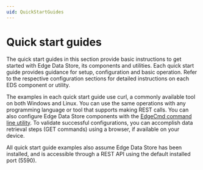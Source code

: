 ```yaml
---
uid: QuickStartGuides
---
```


# Quick start guides
The quick start guides in this section provide basic instructions to get started with Edge Data Store, its components and utilities.  Each quick start guide provides guidance for setup, configuration and basic operation.  Refer to the respective configuration sections for detailed instructions on each EDS component or utility.

The examples in each quick start guide use curl, a commonly available tool on both Windows and Linux. You can use the same operations with any programming language or tool that supports making REST calls. You can also configure Edge Data Store components with the [EdgeCmd command line utility](xref:commandLine).  To validate successful configurations, you can accomplish data retrieval steps (GET commands) using a browser, if available on your device.

All quick start guide examples also assume Edge Data Store has been installed, and is accessible through a REST API using the default installed port (5590).
